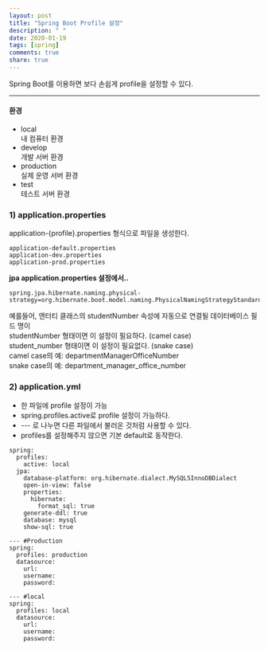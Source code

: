 ```yaml
---
layout: post
title: "Spring Boot Profile 설정"
description: " "
date: 2020-01-19
tags: [spring]
comments: true
share: true
---
```


Spring Boot를 이용하면 보다 손쉽게 profile을 설정할 수 있다.

---

#### 환경    
- local     
내 컴퓨터 환경   
- develop      
개발 서버 환경   
- production    
실제 운영 서버 환경     
- test     
테스트 서버 환경   


### 1) application.properties  
application-{profile}.properties 형식으로 파일을 생성한다.   

```
application-default.properties
application-dev.properties
application-prod.properties
```

**jpa application.properties 설정에서..**    

```
spring.jpa.hibernate.naming.physical-strategy=org.hibernate.boot.model.naming.PhysicalNamingStrategyStandardImpl
```

예를들어, 엔터티 클래스의 studentNumber 속성에 자동으로 연결될 데이터베이스 필드 명이    
studentNumber 형태이면 이 설정이 필요하다. (camel case)  
student_number 형태이면 이 설정이 필요없다. (snake case)    
camel case의 예: departmentManagerOfficeNumber     
snake case의 예: department_manager_office_number     

### 2) application.yml    
- 한 파일에 profile 설정이 가능     
- spring.profiles.active로 profile 설정이 가능하다.   
- --- 로 나누면 다른 파일에서 불러온 것처럼 사용할 수 있다.      
- profiles를 설정해주지 않으면 기본 default로 동작한다.    

```
spring:
  profiles:
    active: local
  jpa:
    database-platform: org.hibernate.dialect.MySQL5InnoDBDialect
    open-in-view: false
    properties:
      hibernate:
        format_sql: true
    generate-ddl: true
    database: mysql
    show-sql: true

--- #Production 
spring:
  profiles: production
  datasource:
    url:
    username: 
    password: 

--- #local
spring:
  profiles: local
  datasource:
    url: 
    username: 
    password: 
```
